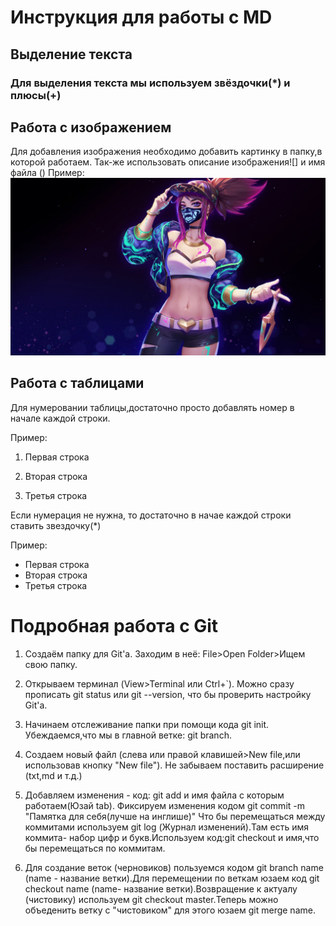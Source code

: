 # Инструкция для работы с MD

## Выделение текста

### Для выделения текста мы используем звёздочки(*) и плюсы(+)

## Работа с изображением

Для добавления изображения необходимо добавить картинку в папку,в которой работаем.
Так-же использовать описание изображения![] и имя файла ()
Пример: 
![Лучшая девочка в лиге](Akali.jpg)
## Работа с таблицами

Для нумеровании таблицы,достаточно просто добавлять номер в начале каждой строки.

Пример:

1. Первая строка

2. Вторая строка

3. Третья строка

Если нумерация не нужна, то достаточно в начае каждой строки ставить звездочку(*)

Пример:

* Первая строка
* Вторая строка
* Третья строка

# Подробная работа с Git

1. Создаём папку для Git'a. Заходим в неё: File>Open Folder>Ищем свою папку.

2. Открываем терминал (View>Terminal или Ctrl+`). Можно сразу прописать git status или git --version, что бы проверить настройку Git'a.

3. Начинаем отслеживание папки при помощи кода git init. Убеждаемся,что мы в главной ветке: git branch.

4. Создаем новый файл (слева или правой клавишей>New file,или использовав кнопку "New file"). Не забываем поставить расширение (txt,md и т.д.)

5. Добавляем изменения - код: git add и имя файла с которым работаем(Юзай tab). Фиксируем изменения кодом git commit -m "Памятка для себя(лучше на инглише)" Что бы перемещаться между коммитами используем git log (Журнал изменений).Там есть имя коммита- набор цифр и букв.Используем код:git checkout и имя,что бы перемещаться по коммитам.

6. Для создание веток (черновиков) пользуемся кодом git branch name (name - название ветки).Для перемещении по веткам юзаем код git checkout name (name- название ветки).Возвращение к актуалу (чистовику) используем git checkout master.Теперь можно объеденить ветку с "чистовиком" для этого юзаем git merge name.

